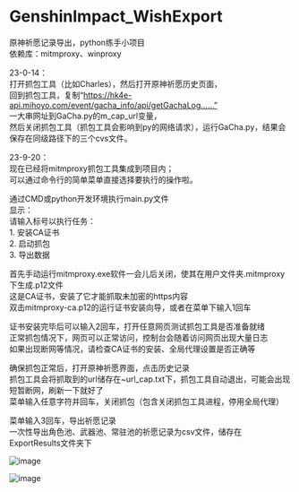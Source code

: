 # GenshinImpact_WishExport
原神祈愿记录导出，python练手小项目     
依赖库：mitmproxy、winproxy     

23-0-14：     
打开抓包工具（比如Charles），然后打开原神祈愿历史页面，   
回到抓包工具，复制“https://hk4e-api.mihoyo.com/event/gacha_info/api/getGachaLog……”    
一大串网址到GaCha.py的m_cap_url变量，   
然后关闭抓包工具（抓包工具会影响到py的网络请求），运行GaCha.py，结果会保存在同级路径下的三个cvs文件。   
    
23-9-20：    
现在已经将mitmproxy抓包工具集成到项目内；    
可以通过命令行的简单菜单直接选择要执行的操作啦。     

通过CMD或python开发环境执行main.py文件    
显示：    
        请输入标号以执行任务：     
                1. 安装CA证书      
                2. 启动抓包     
                3. 导出数据    
       
首先手动运行mitmproxy.exe软件一会儿后关闭，使其在用户文件夹.mitmproxy下生成.p12文件   
这是CA证书，安装了它才能抓取未加密的https内容     
双击mitmproxy-ca.p12的运行证书安装向导，或者在菜单下输入1回车    
    
证书安装完毕后可以输入2回车，打开任意网页测试抓包工具是否准备就绪    
正常抓包情况下，网页可以正常访问，控制台会随着访问网页出现大量日志     
如果出现断网等情况，请检查CA证书的安装、全局代理设置是否正确等    
    
确保抓包正常后，打开原神祈愿界面，点击历史记录     
抓包工具会将抓取到的url储存在~url_cap.txt下，抓包工具自动退出，可能会出现短暂断网，刷新一下就好了     
菜单输入任意字符并回车，关闭抓包（包含关闭抓包工具进程，停用全局代理）    
    
菜单输入3回车，导出祈愿记录     
一次性导出角色池、武器池、常驻池的祈愿记录为csv文件，储存在ExportResults文件夹下     
     


![image](https://github.com/CJH3213/Images-blog/blob/main/%E5%8E%9F%E7%A5%9E%E7%A5%88%E6%84%BF%E5%AF%BC%E5%87%BA%E5%B0%8F%E5%B7%A5%E5%85%B7_%E5%9B%BE%E7%89%87/%E5%8E%9F%E7%A5%9E%E7%A5%88%E6%84%BF%E5%AF%BC%E5%87%BA%E5%B0%8F%E5%B7%A5%E5%85%B7_%E7%A4%BA%E4%BE%8B%E5%9B%BE1.png?raw=true)
    
    
![image](https://github.com/CJH3213/Images-blog/blob/main/%E5%8E%9F%E7%A5%9E%E7%A5%88%E6%84%BF%E5%AF%BC%E5%87%BA%E5%B0%8F%E5%B7%A5%E5%85%B7_%E5%9B%BE%E7%89%87/%E5%8E%9F%E7%A5%9E%E7%A5%88%E6%84%BF%E5%AF%BC%E5%87%BA%E5%B0%8F%E5%B7%A5%E5%85%B7_%E7%A4%BA%E4%BE%8B%E5%9B%BE2.png?raw=true)